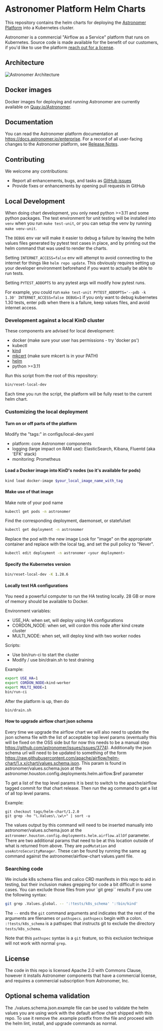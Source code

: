 # Astronomer Platform Helm Charts

This repository contains the helm charts for deploying the [Astronomer Platform](https://github.com/astronomer/astronomer) into a Kubernetes cluster.

Astronomer is a commercial "Airflow as a Service" platform that runs on Kubernetes. Source code is made available for the benefit of our customers, if you'd like to use the platform [reach out for a license](https://www.astronomer.io/get-astronomer).

## Architecture

![Astronomer Architecture](https://assets2.astronomer.io/main/enterpriseArchitecture.svg "Astronomer Architecture")

## Docker images

Docker images for deploying and running Astronomer are currently available on
[Quay.io/Astronomer](https://quay.io/organization/astronomer).

## Documentation

You can read the Astronomer platform documentation at https://docs.astronomer.io/enterprise. For a record of all user-facing changes to the Astronomer platform, see [Release Notes](https://www.astronomer.io/docs/software/release-notes).

## Contributing

We welcome any contributions:

* Report all enhancements, bugs, and tasks as [GitHub issues](https://github.com/astronomerio/helm.astronomer.io/issues)
* Provide fixes or enhancements by opening pull requests in GitHub

## Local Development

When doing chart development, you only need python >=3.11 and some python packages. The test environment for unit testing will be installed into `venv` when you run `make test-unit`, or you can setup the venv by running `make venv-unit`.

The `DEBUG` env var will make it easier to debug a failure by leaving the helm values files generated by pytest test cases in place, and by printing out the helm command that was used to render the charts.

Setting `INTERNET_ACCESS=false` env will attempt to avoid connecting to the internet for things like `helm repo update`. This obviously requires setting up your developer environment beforehand if you want to actually be able to run tests.

Setting `PYTEST_ADDOPTS` to any pytest args will modify how pytest runs.

For example, you could run `make test-unit PYTEST_ADDOPTS='--pdb -k 1.30' INTERNET_ACCESS=false DEBUG=1` if you only want to debug kubernetes 1.30 tests, enter pdb when there is a failure, keep values files, and avoid internet access.

### Development against a local KinD cluster

These components are advised for local development:

- docker (make sure your user has permissions - try 'docker ps')
- kubectl
- [kind](https://github.com/kubernetes-sigs/kind#installation-and-usage)
- [mkcert](https://github.com/FiloSottile/mkcert) (make sure mkcert is in your PATH)
- [helm](https://helm.sh)
- python >=3.11

Run this script from the root of this repository:

```sh
bin/reset-local-dev
```

Each time you run the script, the platform will be fully reset to the current helm chart.

### Customizing the local deployment

#### Turn on or off parts of the platform

Modify the "tags:" in configs/local-dev.yaml
- platform: core Astronomer components
- logging (large impact on RAM use): ElasticSearch, Kibana, Fluentd (aka 'EFK' stack)
- monitoring: Prometheus

#### Load a Docker image into KinD's nodes (so it's available for pods)

```sh
kind load docker-image $your_local_image_name_with_tag
```

#### Make use of that image

Make note of your pod name

```sh
kubectl get pods -n astronomer
```

Find the corresponding deployment, daemonset, or statefulset

```sh
kubectl get deployment -n astronomer
```

Replace the pod with the new image
Look for "image" on the appropriate container and replace with the local tag,
and set the pull policy to "Never".

```sh
kubectl edit deployment -n astronomer <your deployment>
```

#### Specify the Kubernetes version

```sh
bin/reset-local-dev -K 1.28.6
```

#### Locally test HA configurations

You need a powerful computer to run the HA testing locally. 28 GB or more of memory should be available to Docker.

Environment variables:

- USE_HA: when set, will deploy using HA configurations
- CORDON_NODE: when set, will cordon this node after kind create cluster
- MULTI_NODE: when set, will deploy kind with two worker nodes

Scripts:

- Use bin/run-ci to start the cluster
- Modify / use bin/drain.sh to test draining

Example:

```sh
export USE_HA=1
export CORDON_NODE=kind-worker
export MULTI_NODE=1
bin/run-ci
```

After the platform is up, then do

```sh
bin/drain.sh
```

#### How to upgrade airflow chart json schema

Every time we upgrade the airflow chart we will also need to update the json schema file with the list of acceptable top level params (eventually this will be fixed on the OSS side but for now this needs to be a manual step https://github.com/astronomer/issues/issues/3774). Additionally the json schema url will need to be updated to something of the form https://raw.githubusercontent.com/apache/airflow/helm-chart/1.x.x/chart/values.schema.json. This param is found in astronomer/values.schema.json at the astronomer.houston.config.deployments.helm.airflow.$ref parameter

To get a list of the top level params it is best to switch to the apache/airflow tagged commit for that chart release. Then run the ag command to get a list of all top level params.

Example:

```
git checkout tags/helm-chart/1.2.0
git grep -ho "\.Values\.\w\+" | sort -u
```

The values output by this command will need to be inserted manually into astronomer/values.schema.json at the `astronomer.houston.config.deployments.helm.airflow.allOf` parameter. There are two additional params that need to be at this location outside of what is returned from above. They are `podMutation` and `useAstroSecurityManager`. These can be found by running the same ag command against the astronomer/airflow-chart values.yaml file.

### Searching code

We include k8s schema files and calico CRD manifests in this repo to aid in testing, but their inclusion makes grepping for code a bit difficult in some cases. You can exclude those files from your `git grep`` results if you use the following syntax:

```sh
git grep .Values.global. -- ':!tests/k8s_schema' ':!bin/kind'
```

The `--` ends the `git` command arguments and indicates that the rest of the arguments are filenames or `pathspecs`. `pathspecs` begin with a colon. `:!tests/k8s_schema` is a pathspec that instructs git to exclude the directory `tests/k8s_schema`.

Note that this `pathspec` syntax is a `git` feature, so this exclusion technique will not work with normal `grep`.

## License

The code in this repo is licensed Apache 2.0 with Commons Clause, however it installs Astronomer components that have a commercial license, and requires a commercial subscription from Astronomer, Inc.

## Optional schema validation

The ./values.schema.json.example file can be used to validate the helm values you are using work with the default airflow chart shipped with this repo. To use it remove the .example postfix from the file and proceed with the helm lint, install, and upgrade commands as normal.
